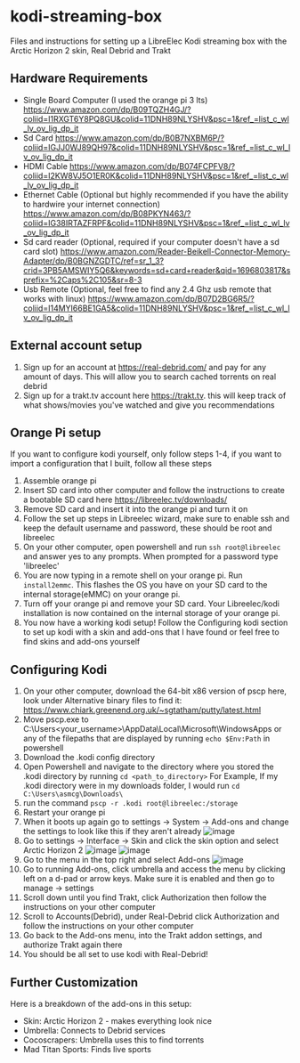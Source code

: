 # kodi-streaming-box
Files and instructions for setting up a LibreElec Kodi streaming box with the Arctic Horizon 2 skin, Real Debrid and Trakt

## Hardware Requirements
- Single Board Computer (I used the orange pi 3 lts) https://www.amazon.com/dp/B09TQZH4GJ/?coliid=I1RXGT6Y8PQ8GU&colid=11DNH89NLYSHV&psc=1&ref_=list_c_wl_lv_ov_lig_dp_it
- Sd Card https://www.amazon.com/dp/B0B7NXBM6P/?coliid=IGJJ0WJ89QH97&colid=11DNH89NLYSHV&psc=1&ref_=list_c_wl_lv_ov_lig_dp_it
- HDMI Cable https://www.amazon.com/dp/B074FCPFV8/?coliid=I2KW8VJ5O1ER0K&colid=11DNH89NLYSHV&psc=1&ref_=list_c_wl_lv_ov_lig_dp_it
- Ethernet Cable (Optional but highly recommended if you have the ability to hardwire your internet connection) https://www.amazon.com/dp/B08PKYN463/?coliid=IG38IRTAZFRPF&colid=11DNH89NLYSHV&psc=1&ref_=list_c_wl_lv_ov_lig_dp_it
- Sd card reader (Optional, required if your computer doesn't have a sd card slot) https://www.amazon.com/Reader-Beikell-Connector-Memory-Adapter/dp/B0BGNZGDTC/ref=sr_1_3?crid=3PB5AMSWIY5Q6&keywords=sd+card+reader&qid=1696803817&sprefix=%2Caps%2C105&sr=8-3
- Usb Remote (Optional, feel free to find any 2.4 Ghz usb remote that works with linux) https://www.amazon.com/dp/B07D2BG6R5/?coliid=I14MYI66BE1GA5&colid=11DNH89NLYSHV&psc=1&ref_=list_c_wl_lv_ov_lig_dp_it

## External account setup
1. Sign up for an account at https://real-debrid.com/ and pay for any amount of days. This will allow you to search cached torrents on real debrid 
2. Sign up for a trakt.tv account here https://trakt.tv. this will keep track of what shows/movies you've watched and give you recommendations

## Orange Pi setup
If you want to configure kodi yourself, only follow steps 1-4, if you want to import a configuration that I built, follow all these steps
1. Assemble orange pi
2. Insert SD card into other computer and follow the instructions to create a bootable SD card here https://libreelec.tv/downloads/
3. Remove SD card and insert it into the orange pi and turn it on
4. Follow the set up steps in Libreelec wizard, make sure to enable ssh and keep the default username and password, these should be root and libreelec
5. On your other computer, open powershell and run `ssh root@libreelec` and answer yes to any prompts. When prompted for a password type 'libreelec'
6. You are now typing in a remote shell on your orange pi. Run `install2emmc`. This flashes the OS you have on your SD card to the internal storage(eMMC) on your orange pi.
7. Turn off your orange pi and remove your SD card. Your Libreelec/kodi installation is now contained on the internal storage of your orange pi.
8. You now have a working kodi setup! Follow the Configuring kodi section to set up kodi with a skin and add-ons that I have found or feel free to find skins and add-ons yourself

## Configuring Kodi
1. On your other computer, download the 64-bit x86 version of pscp here, look under Alternative binary files to find it: https://www.chiark.greenend.org.uk/~sgtatham/putty/latest.html
2. Move pscp.exe to C:\Users\<your_username>\AppData\Local\Microsoft\WindowsApps or any of the filepaths that are displayed by running `echo $Env:Path` in powershell
3. Download the .kodi config directory
4. Open Powershell and navigate to the directory where you stored the .kodi directory by running `cd <path_to_directory>` For Example, If my .kodi directory were in my downloads folder, I would run `cd C:\Users\asmcg\Downloads\`
5. run the command `pscp -r .kodi root@libreelec:/storage`
6. Restart your orange pi
7. When it boots up again go to settings -> System -> Add-ons and change the settings to look like this if they aren't already ![image](https://github.com/AlecMcG99/kodi-streaming-box/assets/53317718/b43dba91-6e31-4592-aefd-47e365173c29)
8. Go to settings -> Interface -> Skin and click the skin option and select Arctic Horizon 2
    ![image](https://github.com/AlecMcG99/kodi-streaming-box/assets/53317718/3dea19f1-09a9-4457-bbb9-3bfa267b4ee3)
    ![image](https://github.com/AlecMcG99/kodi-streaming-box/assets/53317718/bf458278-912f-41c2-82b0-4ed8bfa85dca)
9. Go to the menu in the top right and select Add-ons ![image](https://github.com/AlecMcG99/kodi-streaming-box/assets/53317718/1ab06c16-7a04-4e79-92a2-af27c2db29c7)
10. Go to running Add-ons, click umbrella and access the menu by clicking left on a d-pad or arrow keys. Make sure it is enabled and then go to manage -> settings
12. Scroll down until you find Trakt, click Authorization then follow the instructions on your other computer
13. Scroll to Accounts(Debrid), under Real-Debrid click Authorization and follow the instructions on your other computer
14. Go back to the Add-ons menu, into the Trakt addon settings, and authorize Trakt again there
15. You should be all set to use kodi with Real-Debrid!

## Further Customization
Here is a breakdown of the add-ons in this setup:
- Skin: Arctic Horizon 2 - makes everything look nice
- Umbrella: Connects to Debrid services
- Cocoscrapers: Umbrella uses this to find torrents
- Mad Titan Sports: Finds live sports


